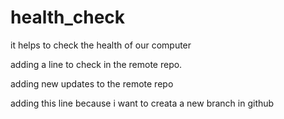 # health_check
it helps to check the health of our computer

adding a line to check in the remote repo.

adding new updates to the remote repo

adding this line because i want to creata a new branch in github
